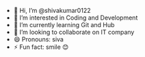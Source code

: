 - 👋 Hi, I’m @shivakumar0122
- 👀 I’m interested in Coding and Development 
- 🌱 I’m currently learning Git and Hub
- 💞️ I’m looking to collaborate on IT company
- 😄 Pronouns: siva
- ⚡ Fun fact: smile 😊 
  

<!---
shivakumar0122/shivakumar0122 is a ✨ special ✨ repository because its `README.md` (this file) appears on your GitHub profile.
You can click the Preview link to take a look at your changes.
--->
